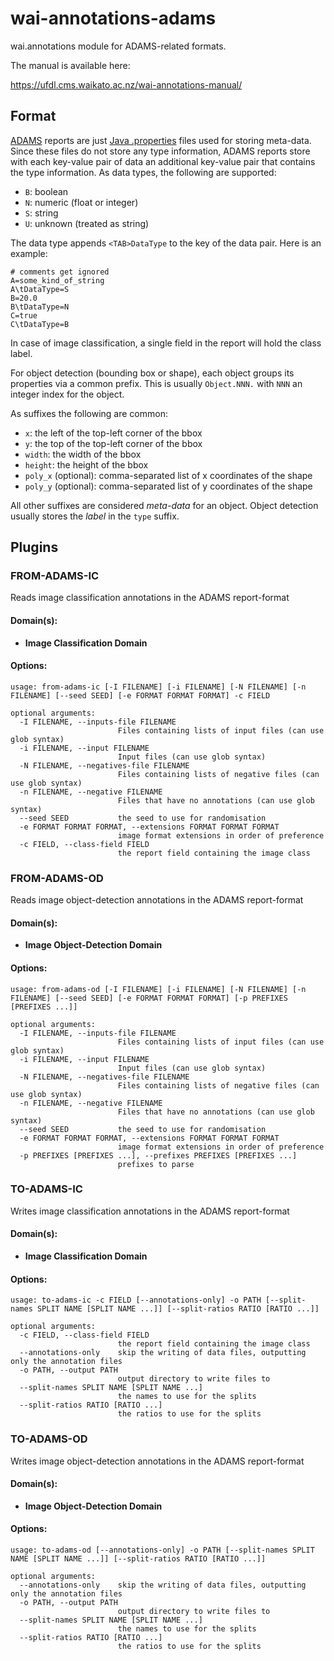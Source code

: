 # wai-annotations-adams
wai.annotations module for ADAMS-related formats.

The manual is available here:

https://ufdl.cms.waikato.ac.nz/wai-annotations-manual/

## Format

[ADAMS](https://adams.cms.waikato.ac.nz/) reports are just [Java .properties](https://en.wikipedia.org/wiki/.properties)
files used for storing meta-data. Since these files do not store any type information, 
ADAMS reports store with each key-value pair of data an additional key-value pair that
contains the type information. As data types, the following are supported:

* `B`: boolean
* `N`: numeric (float or integer)
* `S`: string
* `U`: unknown (treated as string)

The data type appends `<TAB>DataType` to the key of the data pair. Here is an example:

```properties
# comments get ignored
A=some_kind_of_string
A\tDataType=S
B=20.0
B\tDataType=N
C=true
C\tDataType=B
```

In case of image classification, a single field in the report will hold the class label.

For object detection (bounding box or shape), each object groups its properties via a
common prefix. This is usually `Object.NNN.` with `NNN` an integer index for the object.

As suffixes the following are common:
* `x`: the left of the top-left corner of the bbox
* `y`: the top of the top-left corner of the bbox
* `width`: the width of the bbox
* `height`: the height of the bbox
* `poly_x` (optional): comma-separated list of x coordinates of the shape
* `poly_y` (optional): comma-separated list of y coordinates of the shape

All other suffixes are considered *meta-data* for an object. Object detection usually
stores the *label* in the `type` suffix.


## Plugins
### FROM-ADAMS-IC
Reads image classification annotations in the ADAMS report-format

#### Domain(s):
- **Image Classification Domain**

#### Options:
```
usage: from-adams-ic [-I FILENAME] [-i FILENAME] [-N FILENAME] [-n FILENAME] [--seed SEED] [-e FORMAT FORMAT FORMAT] -c FIELD

optional arguments:
  -I FILENAME, --inputs-file FILENAME
                        Files containing lists of input files (can use glob syntax)
  -i FILENAME, --input FILENAME
                        Input files (can use glob syntax)
  -N FILENAME, --negatives-file FILENAME
                        Files containing lists of negative files (can use glob syntax)
  -n FILENAME, --negative FILENAME
                        Files that have no annotations (can use glob syntax)
  --seed SEED           the seed to use for randomisation
  -e FORMAT FORMAT FORMAT, --extensions FORMAT FORMAT FORMAT
                        image format extensions in order of preference
  -c FIELD, --class-field FIELD
                        the report field containing the image class
```

### FROM-ADAMS-OD
Reads image object-detection annotations in the ADAMS report-format

#### Domain(s):
- **Image Object-Detection Domain**

#### Options:
```
usage: from-adams-od [-I FILENAME] [-i FILENAME] [-N FILENAME] [-n FILENAME] [--seed SEED] [-e FORMAT FORMAT FORMAT] [-p PREFIXES [PREFIXES ...]]

optional arguments:
  -I FILENAME, --inputs-file FILENAME
                        Files containing lists of input files (can use glob syntax)
  -i FILENAME, --input FILENAME
                        Input files (can use glob syntax)
  -N FILENAME, --negatives-file FILENAME
                        Files containing lists of negative files (can use glob syntax)
  -n FILENAME, --negative FILENAME
                        Files that have no annotations (can use glob syntax)
  --seed SEED           the seed to use for randomisation
  -e FORMAT FORMAT FORMAT, --extensions FORMAT FORMAT FORMAT
                        image format extensions in order of preference
  -p PREFIXES [PREFIXES ...], --prefixes PREFIXES [PREFIXES ...]
                        prefixes to parse
```

### TO-ADAMS-IC
Writes image classification annotations in the ADAMS report-format

#### Domain(s):
- **Image Classification Domain**

#### Options:
```
usage: to-adams-ic -c FIELD [--annotations-only] -o PATH [--split-names SPLIT NAME [SPLIT NAME ...]] [--split-ratios RATIO [RATIO ...]]

optional arguments:
  -c FIELD, --class-field FIELD
                        the report field containing the image class
  --annotations-only    skip the writing of data files, outputting only the annotation files
  -o PATH, --output PATH
                        output directory to write files to
  --split-names SPLIT NAME [SPLIT NAME ...]
                        the names to use for the splits
  --split-ratios RATIO [RATIO ...]
                        the ratios to use for the splits
```

### TO-ADAMS-OD
Writes image object-detection annotations in the ADAMS report-format

#### Domain(s):
- **Image Object-Detection Domain**

#### Options:
```
usage: to-adams-od [--annotations-only] -o PATH [--split-names SPLIT NAME [SPLIT NAME ...]] [--split-ratios RATIO [RATIO ...]]

optional arguments:
  --annotations-only    skip the writing of data files, outputting only the annotation files
  -o PATH, --output PATH
                        output directory to write files to
  --split-names SPLIT NAME [SPLIT NAME ...]
                        the names to use for the splits
  --split-ratios RATIO [RATIO ...]
                        the ratios to use for the splits
```
